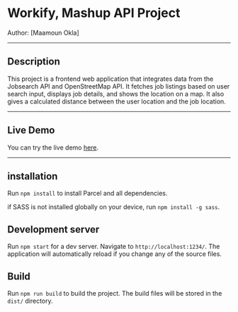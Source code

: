 # Workify, Mashup API Project

Author: [Maamoun Okla]

---

## Description

This project is a frontend web application that integrates data from the Jobsearch API and OpenStreetMap API. It fetches job listings based on user search input, displays job details, and shows the location on a map. It also gives a calculated distance between the user location and the job location. 

---

## Live Demo

You can try the live demo [here](https://workify-projekt-dt211g-maok1900.netlify.app/).

---
## installation
Run `npm install` to install Parcel and all dependencies.

if SASS is not installed globally on your device, run `npm install -g sass`.
## Development server

Run `npm start` for a dev server. Navigate to `http://localhost:1234/`. The application will automatically reload if you change any of the source files.
## Build

Run `npm run build` to build the project. The build files will be stored in the `dist/` directory.



